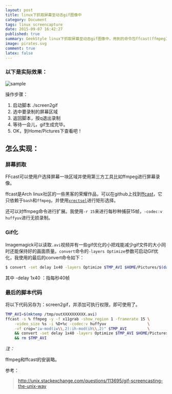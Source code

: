 ```yaml
---
layout: post
title: linux下抓取屏幕至动态gif图像中
category: Document
tags: linux screencapture
date: 2015-09-07 16:42:27
published: true
summary: GeekStyle linux下抓取屏幕至动态gif图像中，用到的命令包ffcast(ffmpeg), convert(imagmagick)
image: pirates.svg
comment: true
latex: false
---
```


### 以下是实际效果：

![sample](https://raw.githubusercontent.com/fooyou/fooyou.github.io/master/img/posts/2015-09-07_17%3A34%3A51.gif)

操作步骤：

1. 启动脚本 ./screen2gif
2. 选中要录制的屏幕区域
3. 返回脚本，按q退出录制
4. 等待一会儿，gif生成完毕。
5. OK，到Home/Pictures下查看吧！

## 怎么实现：

### 屏幕抓取

FFcast可以使用户选择屏幕一块区域并使用第三方工具比如ffmpeg进行屏幕录像。

ffcast是Arch linux社区的一些黑客的荣耀作品，可以在github上找到[ffcast](https://github.com/lolilolicon/FFcast2)，它只依赖于`bash`和`ffmpeg`，并使用[`xrectsel`](https://github.com/lolilolicon/xrectsel)进行矩形选择。

还可以对ffmpeg命令进行扩展。我使用`-r 15`来进行每秒种捕获15帧，`-codec:v huffyuv`进行无损录制。


### Gif化

Imagemagick可以读取`.avi`视频并有一些gif优化的小把戏能减少gif文件的大小同时还能保持好的画面质量。`convert`命令的`-layers Optimize`参数可启动Gif优化，我使用的最后的convert命令如下：

```sh
$ convert -set delay 1x40 -layers Optimize $TMP_AVI $HOME/Pictures/$(date +%Y-%m-%d_%H:%M:%S).gif
```

其中 -delay 1x40 ：指每秒40帧

### 最后的脚本代码

将以下代码另存为：screen2gif，并添加可执行权限，即可使用了。

```sh
TMP_AVI=$(mktemp /tmp/outXXXXXXXXXX.avi)
ffcast -s % ffmpeg -y -f x11grab -show_region 1 -framerate 15 \
    -video_size %s -i %D+%c -codec:v huffyuv                  \
    -vf crop="iw-mod(iw\\,2):ih-mod(ih\\,2)" $TMP_AVI         \
    && convert -set delay 1x40 -layers Optimize $TMP_AVI $HOME/Pictures/$(date +%Y-%m-%d_%H:%M:%S).gif  \
    && rm $TMP_AVI
```

_注：_

ffmpeg和ffcast的安装略。

参考：

> http://unix.stackexchange.com/questions/113695/gif-screencasting-the-unix-way
